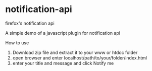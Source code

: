 # notification-api
firefox's notification api

A simple demo of a javascript plugin for notification api

How to use

1. Download zip file and extract it to your www or htdoc folder
2. open browser and enter localhost/path/to/your/folder/index.html
3. enter your title and message and click Notify me
